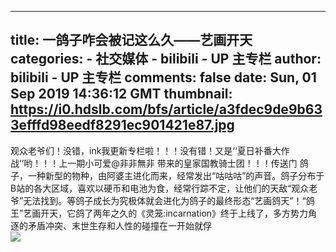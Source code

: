 
---
title: 一鸽子咋会被记这么久——艺画开天
categories: 
    - 社交媒体
    - bilibili - UP 主专栏
author: bilibili - UP 主专栏
comments: false
date: Sun, 01 Sep 2019 14:36:12 GMT
thumbnail: https://i0.hdslb.com/bfs/article/a3fdec9de9b633efffd98eedf8291ec901421e87.jpg
---

<div>   
观众老爷们！没错，ink我更新专栏啦！！！没有错！又是‘‘夏日补番大作战‘’哟！！！上一期小可爱@非非無非 带来的皇家国教骑士团！！！传送门    鸽子，一种新型的物种，由阿婆主进化而来，经常发出“咕咕咕”的声音。鸽子分布于B站的各大区域，喜欢以硬币和电池为食，经常行踪不定，让他们的天敌“观众老爷”无法找到。等鸽子成长为究极体就会进化为鸽子的最终形态“艺画鸽天”！“鸽王”艺画开天，它鸽了两年之久的《灵笼:incarnation》终于上线了，多方势力角逐的矛盾冲突、末世生存和人性的碰撞在一开始就俘<br><img src="https://i0.hdslb.com/bfs/article/a3fdec9de9b633efffd98eedf8291ec901421e87.jpg" referrerpolicy="no-referrer">  
</div>
            